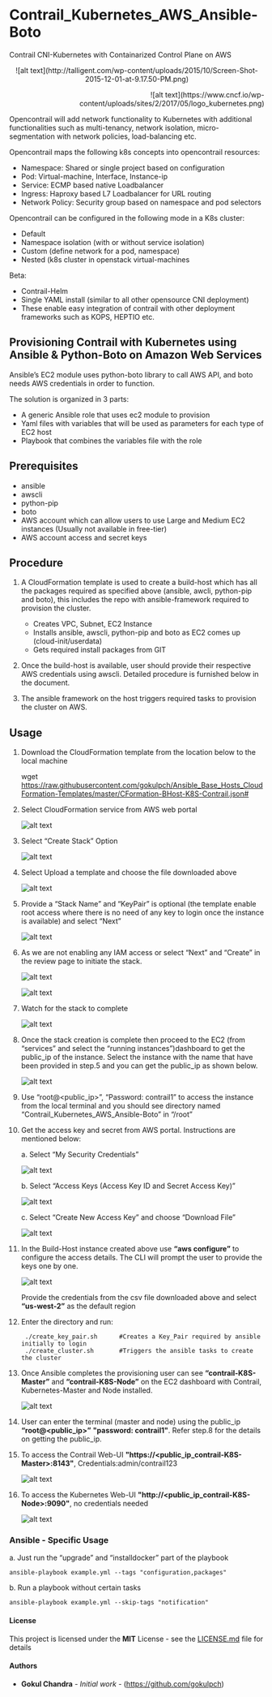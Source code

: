 # Contrail_Kubernetes_AWS_Ansible-Boto
Contrail CNI-Kubernetes with Containarized Control Plane on AWS

<p align="center">
![alt text](http://talligent.com/wp-content/uploads/2015/10/Screen-Shot-2015-12-01-at-9.17.50-PM.png)
</p>
<p align="right">
![alt text](https://www.cncf.io/wp-content/uploads/sites/2/2017/05/logo_kubernetes.png)                     
</p>
Opencontrail will add network functionality to Kubernetes with additional functionalities such as multi-tenancy, network isolation, micro-segmentation with network policies, load-balancing etc.

Opencontrail maps the following k8s concepts into opencontrail resources:

   * Namespace:	Shared or single project based on configuration
   * Pod:	Virtual-machine, Interface, Instance-ip
   * Service:	ECMP based native Loadbalancer
   * Ingress:	Haproxy based L7 Loadbalancer for URL routing
   * Network Policy:	Security group based on namespace and pod selectors

Opencontrail can be configured in the following mode in a K8s cluster:

   * Default
   * Namespace isolation (with or without service isolation)
   * Custom (define network for a pod, namespace)
   * Nested (k8s cluster in openstack virtual-machines
   
Beta:

   * Contrail-Helm
   * Single YAML install (similar to all other opensource CNI deployment)
   * These enable easy integration of contrail with other deployment frameworks such as KOPS, HEPTIO etc.

## Provisioning Contrail with Kubernetes using Ansible & Python-Boto on Amazon Web Services

Ansible’s EC2 module uses python-boto library to call AWS API, and boto needs AWS credentials in order to function.

The solution is organized in 3 parts:

   * A generic Ansible role that uses ec2 module to provision
   * Yaml files with variables that will be used as parameters for each type of EC2 host
   * Playbook that combines the variables file with the role

## Prerequisites

* ansible 
* awscli
* python-pip
* boto
* AWS account which can allow users to use Large and Medium EC2 instances (Usually not available in free-tier)
* AWS account access and secret keys

## Procedure

1.  A CloudFormation template is used to create a build-host which has all the packages required as specified above (ansible, awcli, python-pip and boto), this includes the repo with ansible-framework required to provision the cluster.

    * Creates VPC, Subnet, EC2 Instance
    * Installs ansible, awscli, python-pip and boto as EC2 comes up (cloud-init/userdata)
    * Gets required install packages from GIT

2.  Once the build-host is available, user should provide their respective AWS credentials using awscli. Detailed procedure is furnished below in the document.
3.  The ansible framework on the host triggers required tasks to provision the cluster on AWS.

## Usage

1. Download the CloudFormation template from the location below to the local machine

   wget https://raw.githubusercontent.com/gokulpch/Ansible_Base_Hosts_CloudFormation-Templates/master/CFormation-BHost-K8S-Contrail.json#

2. Select CloudFormation service from AWS web portal 

    ![alt text](https://github.com/gokulpch/Ansible_Base_Hosts_CloudFormation-Templates/blob/master/img/aws1.png)

3. Select “Create Stack” Option
 
    ![alt text](https://github.com/gokulpch/Ansible_Base_Hosts_CloudFormation-Templates/blob/master/img/aws2.png)
    
4. Select Upload a template and choose the file downloaded above
 
    ![alt text](https://github.com/gokulpch/Ansible_Base_Hosts_CloudFormation-Templates/blob/master/img/aws3.png)
    
5. Provide a “Stack Name” and “KeyPair” is optional (the template enable root access where there is no need of any key    to login once the instance is available) and select “Next”

    ![alt text](https://github.com/gokulpch/Ansible_Base_Hosts_CloudFormation-Templates/blob/master/img/aws4.png)
    
6. As we are not enabling any IAM access or select “Next” and “Create” in the review page to initiate the stack.

    ![alt text](https://github.com/gokulpch/Ansible_Base_Hosts_CloudFormation-Templates/blob/master/img/aws5.png)
    
    ![alt text](https://github.com/gokulpch/Ansible_Base_Hosts_CloudFormation-Templates/blob/master/img/aws6.png)

7. Watch for the stack to complete

    ![alt text](https://github.com/gokulpch/Ansible_Base_Hosts_CloudFormation-Templates/blob/master/img/aws7.png)
     
8. Once the stack creation is complete then proceed to the EC2 (from “services” and select the “running instances”)dashboard      to get the public_ip of the instance. Select the instance with the name that have been provided in step.5 and you can get      the public_ip as shown below.

    ![alt text](https://github.com/gokulpch/Ansible_Base_Hosts_CloudFormation-Templates/blob/master/img/aws8.png)
    
9. Use “root@<public_ip>”, “Password: contrail1” to access the instance from the local terminal and you should see directory      named “Contrail_Kubernetes_AWS_Ansible-Boto” in “/root”

10. Get the access key and secret from AWS portal. Instructions are mentioned below:

    a. Select “My Security Credentials”
    
       ![alt text](https://github.com/gokulpch/Ansible_Base_Hosts_CloudFormation-Templates/blob/master/img/aws9.png)
       
    b. Select “Access Keys (Access Key ID and Secret Access Key)”
    
       ![alt text](https://github.com/gokulpch/Ansible_Base_Hosts_CloudFormation-Templates/blob/master/img/aws10.png)
       
    c. Select “Create New Access Key” and choose “Download File”
    
       ![alt text](https://github.com/gokulpch/Ansible_Base_Hosts_CloudFormation-Templates/blob/master/img/aws11.png)

11. In the Build-Host instance created above use  **“aws configure”** to configure the access details. The CLI will prompt the         user to provide the keys one by one.

    ![alt text](https://github.com/gokulpch/Ansible_Base_Hosts_CloudFormation-Templates/blob/master/img/aws12.png)
       
    Provide the credentials from the csv file downloaded above and select **“us-west-2”** as the default region

12. Enter the directory and run:

    ```
     ./create_key_pair.sh      #Creates a Key_Pair required by ansible initially to login
     ./create_cluster.sh       #Triggers the ansible tasks to create the cluster
    
    ```
13. Once Ansible completes the provisioning user can see **“contrail-K8S-Master”** and **“contrail-K8S-Node”** on the EC2         dashboard with Contrail, Kubernetes-Master and Node installed.

    ![alt text](https://github.com/gokulpch/Ansible_Base_Hosts_CloudFormation-Templates/blob/master/img/aws-15.png)

14. User can enter the terminal (master and node) using the   public_ip **“root@<public_ip>”** **"password: contrail1"**.         Refer step.8 for the details on getting the public_ip.

15. To access the Contrail Web-UI **"https://<public_ip_contrail-K8S-Master>:8143"**, Credentials:admin/contrail123

    ![alt text](https://github.com/gokulpch/Ansible_Base_Hosts_CloudFormation-Templates/blob/master/img/aws-Contrail-UI.png)

16. To access the Kubernetes Web-UI **"http://<public_ip_contrail-K8S-Node>:9090"**, no credentials needed

    ![alt text](https://github.com/gokulpch/Ansible_Base_Hosts_CloudFormation-Templates/blob/master/img/aws-K8S-UI.png)

### Ansible - Specific Usage

a.  Just run the “upgrade” and “installdocker” part of the playbook

```ansible-playbook example.yml --tags "configuration,packages"```

b. Run a playbook without certain tasks

```ansible-playbook example.yml --skip-tags "notification"```


#### License

This project is licensed under the **MIT** License - see the [LICENSE.md](LICENSE.md) file for details

#### Authors

* **Gokul Chandra** - *Initial work* - (https://github.com/gokulpch)
